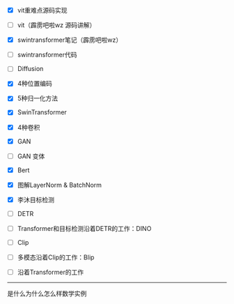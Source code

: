 

- [x] vit重难点源码实现

- [ ] vit（霹雳吧啦wz 源码讲解）

- [x] swintransformer笔记（霹雳吧啦wz）

- [ ] swintransformer代码

- [ ] Diffusion

- [x] 4种位置编码

- [x] 5种归一化方法

- [x] SwinTransformer

- [x] 4种卷积

- [x] GAN

- [ ] GAN 变体

- [x] Bert

- [x] 图解LayerNorm & BatchNorm

- [x] 李沐目标检测

- [ ] DETR

- [ ] Transformer和目标检测沿着DETR的工作：DINO

- [ ] Clip

- [ ] 多模态沿着Clip的工作：Blip

- [ ] 沿着Transformer的工作


----

是什么为什么怎么样数学实例